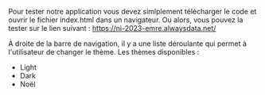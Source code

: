 Pour tester notre application vous devez simlplement télécharger le code et ouvrir le fichier index.html dans un navigateur.
Ou alors, vous pouvez la tester sur le lien suivant : https://ni-2023-emre.alwaysdata.net/

À droite de la barre de navigation, il y a une liste déroulante qui permet à l'utilisateur de changer le thème. 
Les thèmes disponibles :
- Light
- Dark
- Noël
